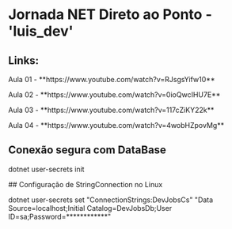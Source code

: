# Jornada NET Direto ao Ponto - 'luis_dev'
## Links:
<p>Aula 01 - **https://www.youtube.com/watch?v=RJsgsYifw10**</p>
<p>Aula 02 - **https://www.youtube.com/watch?v=0ioQwcIHU7E**</P>
<p>Aula 03 - **https://www.youtube.com/watch?v=117cZiKY22k**</P>
<p>Aula 04 - **https://www.youtube.com/watch?v=4wobHZpovMg**</P>

## Conexão segura com DataBase

<p>dotnet user-secrets init</p>
## Configuração de StringConnection no Linux
<p>dotnet user-secrets set "ConnectionStrings:DevJobsCs" "Data Source=localhost;Initial Catalog=DevJobsDb;User ID=sa;Password=************"</p>

